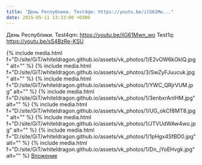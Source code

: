 ```yaml
---
title: "День Республики. Test4qm: https://youtu.be/ilG61Mw..."
date: 2015-05-11 13:33:00 +0300
---
```


День Республики. Test4qm: https://youtu.be/ilG61Mwn_wo Test1q: https://youtu.be/sS4BzRe-KSU


{% include media.html f="D:/site/GiT/whiteldragon.github.io/assets/vk_photos/1/E2vOW6kOklQ.jpg" alt="" %}
{% include media.html f="D:/site/GiT/whiteldragon.github.io/assets/vk_photos/3/SwZyFJuucuk.jpg" alt="" %}
{% include media.html f="D:/site/GiT/whiteldragon.github.io/assets/vk_photos/1/YWC_QRjrVUM.jpg" alt="" %}
{% include media.html f="D:/site/GiT/whiteldragon.github.io/assets/vk_photos/1/3enbxrAnlHM.jpg" alt="" %}
{% include media.html f="D:/site/GiT/whiteldragon.github.io/assets/vk_photos/1/UG_okCf8MT8.jpg" alt="" %}
{% include media.html f="D:/site/GiT/whiteldragon.github.io/assets/vk_photos/1/JTVUdWAw4wo.jpg" alt="" %}
{% include media.html f="D:/site/GiT/whiteldragon.github.io/assets/vk_photos/1/1pHgx4SfBD0.jpg" alt="" %}
{% include media.html f="D:/site/GiT/whiteldragon.github.io/assets/vk_photos/1/Dn_jYoEHvgk.jpg" alt="" %}
[Вложение](https://vk.com/video41076938_170928129)
